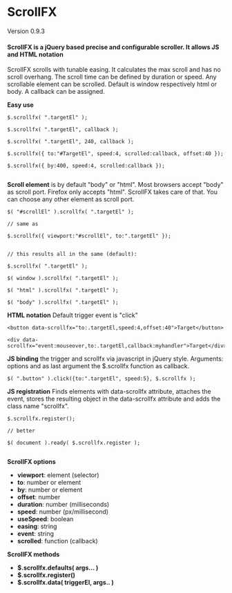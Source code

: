 # ScrollFX
Version 0.9.3

#### ScrollFX is a jQuery based precise and configurable scroller. It allows JS and HTML notation

ScrollFX scrolls with tunable easing. It calculates the max scroll and has no scroll overhang. The scroll time can be defined by duration or speed. Any scrollable element can be scrolled. Default is window respectively html or body. A callback can be assigned.

**Easy use**
```
$.scrollfx( ".targetEl" );

$.scrollfx( ".targetEl", callback );

$.scrollfx( ".targetEl", 240, callback );

$.scrollfx({ to:"#TargetEl", speed:4, scrolled:callback, offset:40 });

$.scrollfx({ by:400, speed:4, scrolled:callback });


```

**Scroll element** is by default "body" or "html". Most browsers accept "body" as scroll port. Firefox only accepts "html". ScrollFX takes care of that. You can choose any other element as scroll port.
```
$( "#scrollEl" ).scrollfx( ".targetEl" );

// same as

$.scrollfx({ viewport:"#scrollEl", to:".targetEl" });


// this results all in the same (default):

$.scrollfx( ".targetEl" );

$( window ).scrollfx( ".targetEl" );

$( "html" ).scrollfx( ".targetEl" );

$( "body" ).scrollfx( ".targetEl" );

```

**HTML notation** Default trigger event is "click"
```
<button data-scrollfx="to:.targetEl,speed:4,offset:40">Target</button>

<div data-scrollfx="event:mouseover,to:.targetEl,callback:myhandler">Target</div>

```

**JS binding** the trigger and scrollfx via javascript in jQuery style. Arguments: options and as last argument the $.scrollfx function as callback.
```
$( ".button" ).click({to:".targetEl", speed:5}, $.scrollfx );

```
**JS registration** Finds elements with data-scrollfx attribute, attaches the event, 
stores the resulting object in the data-scrollfx attribute and adds the class name "scrollfx".
```
$.scrollfx.register();

// better

$( document ).ready( $.scrollfx.register );


```
**ScrollFX options**

- **viewport**: element (selector)
- **to**: number or element
- **by**: number or element
- **offset**: number
- **duration**: number (milliseconds)
- **speed**: number (px/millisecond)
- **useSpeed**: boolean
- **easing**: string
- **event**: string
- **scrolled**: function (callback)

**ScrollFX methods**

- **$.scrollfx.defaults( args... )**
- **$.scrollfx.register()**
- **$.scrollfx.data( triggerEl, args.. )**

